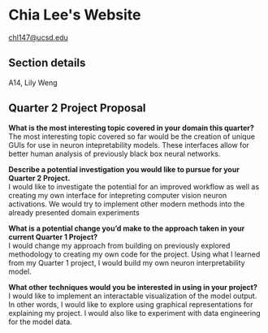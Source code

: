 # Chia Lee's Website

chl147@ucsd.edu

## Section details
A14, Lily Weng

## Quarter 2 Project Proposal 

**What is the most interesting topic covered in your domain this quarter?**  
The most interesting topic covered so far would be the creation of unique GUIs for use in neuron intepretability models. These interfaces allow for better human analysis of previously black box neural networks.

**Describe a potential investigation you would like to pursue for your Quarter 2 Project.**  
I would like to investigate the potential for an improved workflow as well as creating my own interface for intepreting computer vision neuron activations. We would try to implement other modern methods into the already presented domain experiments 

**What is a potential change you’d make to the approach taken in your current Quarter 1 Project?**  
I would change my approach from building on previously explored methodology to creating my own code for the project. Using what I learned from my Quarter 1 project, I would build my own neuron interpretability model.

**What other techniques would you be interested in using in your project?**  
I would like to implement an interactable visualization of the model output. In other words, I would like to explore using graphical representations for explaining my project. I would also like to experiment with data engineering for the model data.  

